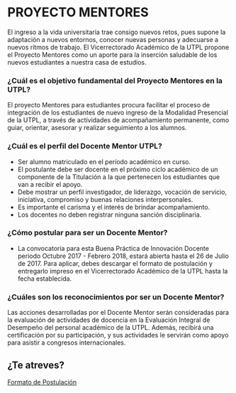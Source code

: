 # PROYECTO MENTORES



El ingreso a la vida universitaria trae consigo nuevos retos, pues supone la adaptación a nuevos entornos, conocer nuevas personas y adecuarse a nuevos ritmos de trabajo. El Vicerrectorado Académico de la UTPL propone el Proyecto Mentores como un aporte para la inserción saludable de los nuevos estudiantes a nuestra casa de estudios.

### ¿Cuál es el objetivo fundamental del Proyecto Mentores en la UTPL?
El proyecto Mentores para estudiantes procura facilitar el proceso de integración de los estudiantes de nuevo ingreso de la Modalidad Presencial de la UTPL, a través de actividades de acompañamiento permanente, como guiar, orientar, asesorar y realizar seguimiento a los alumnos.

### ¿Cuál es el perfil del Docente Mentor UTPL?
 - Ser alumno matriculado en el período académico en curso.
 - El postulante debe ser docente en el próximo ciclo académico de un componente de la Titulación a la que pertenecen los estudiantes que van a recibir el apoyo.
 - Debe mostrar un perfil investigador, de liderazgo, vocación de servicio, iniciativa, compromiso y buenas relaciones interpersonales.
 - Es importante el carisma y el interés de brindar acompañamiento.
 - Los docentes no deben registrar ninguna sanción disciplinaria.
### ¿Cómo postular para ser un Docente Mentor?
 - La convocatoria para esta Buena Práctica de Innovación Docente periodo Octubre 2017 - Febrero 2018, estará abierta hasta el 26 de Julio de 2017. Para aplicar, debes descargar el formato de postulación y entregarlo impreso en el Vicerrectorado Académico de la UTPL hasta la fecha establecida.

### ¿Cuáles son los reconocimientos por ser un Docente Mentor?
Las acciones desarrolladas por el Docente Mentor serán consideradas para la evaluación de actividades de docencia en la Evaluación Integral de Desempeño del personal académico de la UTPL. Además, recibirá una certificación por su participación, y sus actividades le servirán como apoyo para asistir a congresos internacionales.

## ¿Te atreves?
[Formato de Postulación]()